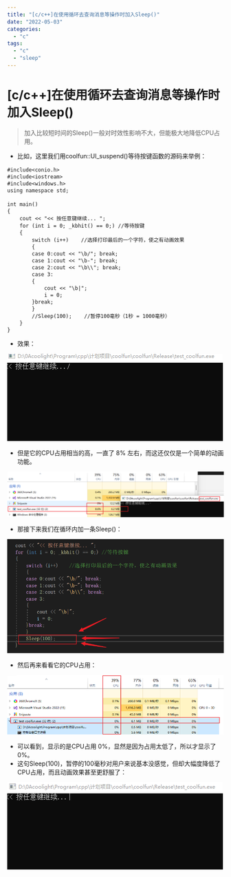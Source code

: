 ```yaml
---
title: "[c/c++]在使用循环去查询消息等操作时加入Sleep()"
date: "2022-05-03"
categories: 
  - "c"
tags: 
  - "c"
  - "sleep"
---
```

# [c/c++]在使用循环去查询消息等操作时加入Sleep()

> 加入比较短时间的Sleep()一般对时效性影响不大，但能极大地降低CPU占用。

- 比如，这里我们用coolfun::UI\_suspend()等待按键函数的源码来举例：

```
#include<conio.h>
#include<iostream>
#include<windows.h>
using namespace std;

int main()
{
	cout << "<< 按任意键继续... ";
	for (int i = 0; _kbhit() == 0;)	//等待按键
	{
		switch (i++)	//选择打印最后的一个字符，使之有动画效果
		{
		case 0:cout << "\b/"; break;
		case 1:cout << "\b-"; break;
		case 2:cout << "\b\\"; break;
		case 3:
		{
			cout << "\b|";
			i = 0;
		}break;
		}
		//Sleep(100);    //暂停100毫秒（1秒 = 1000毫秒）
	}
}
```

- 效果：

![](images/suspend.gif)

- 但是它的CPU占用相当的高，一直了 8% 左右，而这还仅仅是一个简单的动画功能。

![](images/image-33-1024x215.png)

- 那接下来我们在循环内加一条Sleep()：

![](images/image-36.png)

- 然后再来看看它的CPU占用：

![](images/image-37.png)

- 可以看到，显示的是CPU占用 0%，显然是因为占用太低了，所以才显示了 0%。
- 这句Sleep(100)，暂停的100毫秒对用户来说基本没感觉，但却大幅度降低了CPU占用，而且动画效果甚至更舒服了：

![](images/suspend-2.gif)
